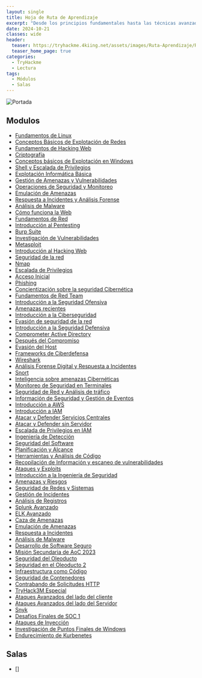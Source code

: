 ```yaml
---
layout: single
title: Hoja de Ruta de Aprendizaje
excerpt: "Desde los principios fundamentales hasta las técnicas avanzadas, esta hoja de ruta proporciona pasos claros y recursos esenciales para ayudarle a desarrollar un conjunto sólido de habilidades."
date: 2024-10-21
classes: wide
header:
  teaser: https://tryhackme.4kiing.net/assets/images/Ruta-Aprendizaje/Ruta.jpeg
  teaser_home_page: true
categories:
  - TryHackme
  - Lectura
tags:
  - Módulos
  - Salas
---
```


![Portada](https://tryhackme.4kiing.net/assets/images/Ruta-Aprendizaje/Portada.jpg)

## Modulos
- [Fundamentos de Linux]()
- [Conceptos Básicos de Explotación de Redes]()
- [Fundamentos de Hacking Web]()
- [Criptografía]()
- [Conceptos básicos de Explotación en Windows]()
- [Shell y Escalada de Privilegios]()
- [Explotación Informática Básica]()
- [Gestión de Amenazas y Vulnerabilidades]()
- [Operaciones de Seguridad y Monitoreo]()
- [Emulación de Amenazas]()
- [Respuesta a Incidentes y Análisis Forense]()
- [Análisis de Malware]()
- [Cómo funciona la Web]()
- [Fundamentos de Red]()
- [Introducción al Pentesting]()
- [Burp Suite]()
- [Investigación de Vulnerabilidades]()
- [Metasploit]()
- [Introducción al Hacking Web]()
- [Seguridad de la red]()
- [Nmap]()
- [Escalada de Privilegios]()
- [Acceso Inicial]()
- [Phishing]()
- [Concientización sobre la seguridad Cibernética]()
- [Fundamentos de Red Team]()
- [Introducción a la Seguridad Ofensiva]()
- [Amenazas recientes]()
- [Introducción a la Ciberseguridad]()
- [Evasión de seguridad de la red]()
- [Introducción a la Seguridad Defensiva]()
- [Comprometer Active Directory]()
- [Después del Compromiso]()
- [Evasión del Host]()
- [Frameworks de Ciberdefensa]()
- [Wireshark]()
- [Análisis Forense Digital y Respuesta a Incidentes]()
- [Snort]()
- [Inteligencia sobre amenazas Cibernéticas]()
- [Monitoreo de Seguridad en Terminales]()
- [Seguridad de Red y Análisis de tráfico]()
- [Información de Seguridad y Gestión de Eventos]()
- [Introducción a AWS]()
- [Introducción a IAM]()
- [Atacar y Defender Servicios Centrales]()
- [Atacar y Defender sin Servidor]()
- [Escalada de Privilegios en IAM]()
- [Ingeniería de Detección]()
- [Seguridad del Software]()
- [Planificación y Alcance]()
- [Herramientas y Análisis de Código]()
- [Recopilación de Información y escaneo de vulnerabilidades]()
- [Ataques y Exploits]()
- [Introducción a la Ingeniería de Seguridad]()
- [Amenazas y Riesgos]()
- [Seguridad de Redes y Sistemas]()
- [Gestión de Incidentes]()
- [Análisis de Registros]()
- [Splunk Avanzado]()
- [ELK Avanzado]()
- [Caza de Amenazas]()
- [Emulación de Amenazas]()
- [Respuesta a Incidentes]()
- [Análisis de Malware]()
- [Desarrollo de Software Seguro]()
- [Misión Secundaria de AoC 2023]()
- [Seguridad del Oleoducto]()
- [Seguridad en el Oleoducto 2]()
- [Infraestructura como Código]()
- [Seguridad de Contenedores]()
- [Contrabando de Solicitudes HTTP]()
- [TryHack3M Especial]()
- [Ataques Avanzados del  lado del cliente]()
- [Ataques Avanzados del lado del Servidor]()
- [Snyk]()
- [Desafíos Finales de SOC 1]()
- [Ataques de Inyección]()
- [Investigación de Puntos Finales de Windows]()
- [Endurecimiento de Kurbenetes]()

## Salas
- []
